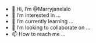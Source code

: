 - 👋 Hi, I’m @Marryjanelalo
- 👀 I’m interested in ...
- 🌱 I’m currently learning ...
- 💞️ I’m looking to collaborate on ...
- 📫 How to reach me ...

<!---
Marryjanelalo/Marryjanelalo is a ✨ special ✨ repository because its `README.md` (this file) appears on your GitHub profile.
You can click the Preview link to take a look at your changes.
--->
